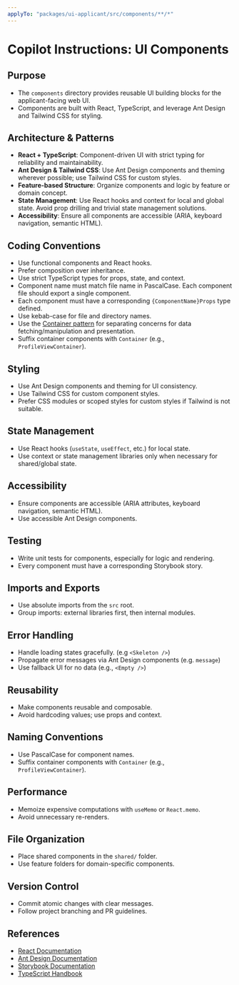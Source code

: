 ```yaml
---
applyTo: "packages/ui-applicant/src/components/**/*"
---
```

# Copilot Instructions: UI Components

## Purpose

- The `components` directory provides reusable UI building blocks for the applicant-facing web UI.
- Components are built with React, TypeScript, and leverage Ant Design and Tailwind CSS for styling.

## Architecture & Patterns

- **React + TypeScript**: Component-driven UI with strict typing for reliability and maintainability.
- **Ant Design & Tailwind CSS**: Use Ant Design components and theming wherever possible; use Tailwind CSS for custom styles.
- **Feature-based Structure**: Organize components and logic by feature or domain concept.
- **State Management**: Use React hooks and context for local and global state. Avoid prop drilling and trivial state management solutions.
- **Accessibility**: Ensure all components are accessible (ARIA, keyboard navigation, semantic HTML).

## Coding Conventions

- Use functional components and React hooks.
- Prefer composition over inheritance.
- Use strict TypeScript types for props, state, and context.
- Component name must match file name in PascalCase. Each component file should export a single component.
- Each component must have a corresponding `{ComponentName}Props` type defined.
- Use kebab-case for file and directory names.
- Use the [Container pattern](https://www.patterns.dev/react/presentational-container-pattern/) for separating concerns for data fetching/manipulation and presentation.
- Suffix container components with `Container` (e.g., `ProfileViewContainer`).

## Styling

- Use Ant Design components and theming for UI consistency.
- Use Tailwind CSS for custom component styles.
- Prefer CSS modules or scoped styles for custom styles if Tailwind is not suitable.

## State Management

- Use React hooks (`useState`, `useEffect`, etc.) for local state.
- Use context or state management libraries only when necessary for shared/global state.

## Accessibility

- Ensure components are accessible (ARIA attributes, keyboard navigation, semantic HTML).
- Use accessible Ant Design components.

## Testing

- Write unit tests for components, especially for logic and rendering.
- Every component must have a corresponding Storybook story.

## Imports and Exports

- Use absolute imports from the `src` root.
- Group imports: external libraries first, then internal modules.

## Error Handling

- Handle loading states gracefully. (e.g `<Skeleton />`)
- Propagate error messages via Ant Design components (e.g. `message`)
- Use fallback UI for no data (e.g., `<Empty />`)

## Reusability

- Make components reusable and composable.
- Avoid hardcoding values; use props and context.

## Naming Conventions

- Use PascalCase for component names.
- Suffix container components with `Container` (e.g., `ProfileViewContainer`).

## Performance

- Memoize expensive computations with `useMemo` or `React.memo`.
- Avoid unnecessary re-renders.

## File Organization

- Place shared components in the `shared/` folder.
- Use feature folders for domain-specific components.

## Version Control

- Commit atomic changes with clear messages.
- Follow project branching and PR guidelines.

## References

- [React Documentation](https://react.dev/)
- [Ant Design Documentation](https://ant.design/docs/react/introduce)
- [Storybook Documentation](https://storybook.js.org/docs/react/get-started/introduction)
- [TypeScript Handbook](https://www.typescriptlang.org/docs/)